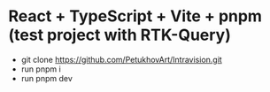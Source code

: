 # React + TypeScript + Vite + pnpm (test project with RTK-Query)

- git clone https://github.com/PetukhovArt/Intravision.git
- run pnpm i
- run pnpm dev
